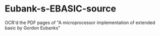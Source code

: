 # Eubank-s-EBASIC-source
OCR'd the PDF pages of "A microprocessor implementation of extended basic by Gordon Eubanks"
